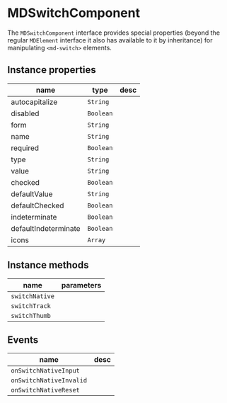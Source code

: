 # MDSwitchComponent
The `MDSwitchComponent` interface provides special properties (beyond the regular `MDElement` interface it also has available to it by inheritance) for manipulating `<md-switch>` elements.

## Instance properties

name|type|desc
---|---|---
autocapitalize|`String`|
disabled|`Boolean`|
form|`String`|
name|`String`|
required|`Boolean`|
type|`String`|
value|`String`|
checked|`Boolean`|
defaultValue|`String`|
defaultChecked|`Boolean`|
indeterminate|`Boolean`|
defaultIndeterminate|`Boolean`|
icons|`Array`|

## Instance methods

name|parameters
---|---
`switchNative`|
`switchTrack`|
`switchThumb`|

## Events

name|desc
---|---
`onSwitchNativeInput`|
`onSwitchNativeInvalid`|
`onSwitchNativeReset`|
